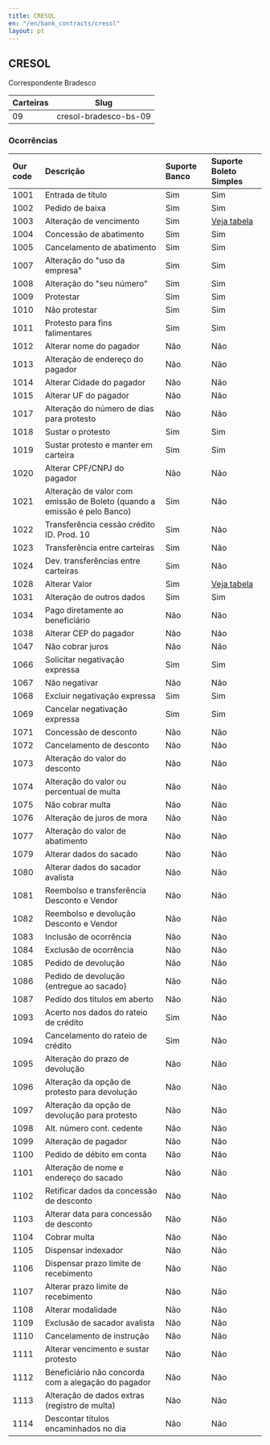 ```yaml
---
title: CRESOL
en: "/en/bank_contracts/cresol"
layout: pt
---
```


## CRESOL

Correspondente Bradesco

| Carteiras  | Slug
| ---------- | ------------
| 09         | cresol-bradesco-bs-09

### Ocorrências

| Our code | Descrição                                           | Suporte Banco | Suporte Boleto Simples |
|:---------|:----------------------------------------------------|:--------------|:-----------------------|
| 1001     | Entrada de título                                   | Sim           | Sim                    |
| 1002     | Pedido de baixa                                     | Sim           | Sim                    |
| 1003     | Alteração de vencimento                             | Sim           | [Veja tabela](https://suporte.boletosimples.com.br/article/pten2qs3c0-posso-alterar-a-data-de-vencimento-e-o-valor-de-um-boleto-j-emitido)                    |
| 1004     | Concessão de abatimento                             | Sim           | Sim                    |
| 1005     | Cancelamento de abatimento                          | Sim           | Sim                    |
| 1007     | Alteração do "uso da empresa"                       | Sim           | Sim                    |
| 1008     | Alteração do "seu número"                           | Sim           | Sim                    |
| 1009     | Protestar                                           | Sim           | Sim                    |
| 1010     | Não protestar                                       | Sim           | Sim                    |
| 1011     | Protesto para fins falimentares                     | Sim           | Sim                    |
| 1012     | Alterar nome do pagador                             | Não           | Não                    |
| 1013     | Alteração de endereço do pagador                    | Não           | Não                    |
| 1014     | Alterar Cidade do pagador                           | Não           | Não                    |
| 1015     | Alterar UF do pagador                               | Não           | Não                    |
| 1017     | Alteração do número de dias para protesto           | Não           | Não                    |
| 1018     | Sustar o protesto                                   | Sim           | Sim                    |
| 1019     | Sustar protesto e manter em carteira                                   | Sim           | Sim            |
| 1020     | Alterar CPF/CNPJ do pagador                         | Não           | Não                    |
| 1021     | Alteração de valor com emissão de Boleto (quando a emissão é pelo Banco)                         | Sim           | Não                    |
| 1022     | Transferência cessão crédito ID. Prod. 10           | Sim           | Não                    |
| 1023     | Transferência entre carteiras                       | Sim           | Não                    |
| 1024     | Dev. transferências entre carteiras                 | Sim           | Não                    |
| 1028     | Alterar Valor                                       | Sim           | [Veja tabela](https://suporte.boletosimples.com.br/article/pten2qs3c0-posso-alterar-a-data-de-vencimento-e-o-valor-de-um-boleto-j-emitido)                    |
| 1031     | Alteração de outros dados                           | Sim           | Sim           |
| 1034     | Pago diretamente ao beneficiário                    | Não           | Não                    |
| 1038     | Alterar CEP do pagador                              | Não           | Não                    |
| 1047     | Não cobrar juros                                    | Não           | Não                    |
| 1066     | Solicitar negativação expressa                      | Sim           | Sim                    |
| 1067     | Não negativar                                       | Não           | Não                    |
| 1068     | Excluir negativação expressa                        | Sim           | Sim                    |
| 1069     | Cancelar negativação expressa                       | Sim           | Sim                    |
| 1071     | Concessão de desconto                               | Não           | Não                    |
| 1072     | Cancelamento de desconto                            | Não           | Não                    |
| 1073     | Alteração do valor do desconto                      | Não           | Não                    |
| 1074     | Alteração do valor ou percentual de multa           | Não           | Não                    |
| 1075     | Não cobrar multa                                    | Não           | Não                    |
| 1076     | Alteração de juros de mora                          | Não           | Não                    |
| 1077     | Alteração do valor de abatimento                    | Não           | Não                    |
| 1079     | Alterar dados do sacado                             | Não           | Não                    |
| 1080     | Alterar dados do sacador avalista                   | Não           | Não                    |
| 1081     | Reembolso e transferência Desconto e Vendor         | Não           | Não                    |
| 1082     | Reembolso e devolução Desconto e Vendor             | Não           | Não                    |
| 1083     | Inclusão de ocorrência                              | Não           | Não                    |
| 1084     | Exclusão de ocorrência                              | Não           | Não                    |
| 1085     | Pedido de devolução                                 | Não           | Não                    |
| 1086     | Pedido de devolução (entregue ao sacado)            | Não           | Não                    |
| 1087     | Pedido dos títulos em aberto                        | Não           | Não                    |
| 1093     | Acerto nos dados do rateio de crédito               | Sim           | Não                    |
| 1094     | Cancelamento do rateio de crédito                   | Sim           | Não                    |
| 1095     | Alteração do prazo de devolução                     | Não           | Não                    |
| 1096     | Alteração da opção de protesto para devolução       | Não           | Não                    |
| 1097     | Alteração da opção de devolução para protesto       | Não           | Não                    |
| 1098     | Alt. número cont. cedente                           | Não           | Não                    |
| 1099     | Alteração de pagador                                | Não           | Não                    |
| 1100     | Pedido de débito em conta                           | Não           | Não                    |
| 1101     | Alteração de nome e endereço do sacado              | Não           | Não                    |
| 1102     | Retificar dados da concessão de desconto            | Não           | Não                    |
| 1103     | Alterar data para concessão de desconto             | Não           | Não                    |
| 1104     | Cobrar multa                                        | Não           | Não                    |
| 1105     | Dispensar indexador                                 | Não           | Não                    |
| 1106     | Dispensar prazo limite de recebimento               | Não           | Não                    |
| 1107     | Alterar prazo limite de recebimento                 | Não           | Não                    |
| 1108     | Alterar modalidade                                  | Não           | Não                    |
| 1109     | Exclusão de sacador avalista                        | Não           | Não                    |
| 1110     | Cancelamento de instrução                           | Não           | Não                    |
| 1111     | Alterar vencimento e sustar protesto                | Não           | Não                    |
| 1112     | Beneficiário não concorda com a alegação do pagador | Não           | Não                    |
| 1113     | Alteração de dados extras (registro de multa)       | Não           | Não                    |
| 1114     | Descontar títulos encaminhados no dia               | Não           | Não                    |
